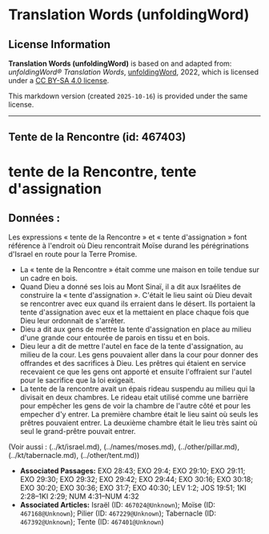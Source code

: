 # Translation Words (unfoldingWord)

## License Information

**Translation Words (unfoldingWord)** is based on and adapted from: _unfoldingWord® Translation Words_, [unfoldingWord](https://unfoldingword.org/utw), 2022, which is licensed under a [CC BY-SA 4.0 license](https://creativecommons.org/licenses/by-sa/4.0/legalcode.en).

This markdown version (created `2025-10-16`) is provided under the same license.



--------------------------------

## Tente de la Rencontre (id: 467403)

tente de la Rencontre, tente d'assignation
==========================================

Données :
---------

Les expressions « tente de la Rencontre » et « tente d'assignation » font référence à l'endroit où Dieu rencontrait Moïse durand les pérégrinations d'Israel en route pour la Terre Promise.

* La « tente de la Rencontre » était comme une maison en toile tendue sur un cadre en bois.
* Quand Dieu a donné ses lois au Mont Sinaï, il a dit aux Israélites de construire la « tente d'assignation ». C'était le lieu saint où Dieu devait se rencontrer avec eux quand ils erraient dans le désert. Ils portaient la tente d'assignation avec eux et la mettaient en place chaque fois que Dieu leur ordonnait de s'arrêter.
* Dieu a dit aux gens de mettre la tente d'assignation en place au milieu d'une grande cour entourée de parois en tissu et en bois.
* Dieu leur a dit de mettre l'autel en face de la tente d'assignation, au milieu de la cour. Les gens pouvaient aller dans la cour pour donner des offrandes et des sacrifices à Dieu. Les prêtres qui étaient en service recevaient ce que les gens ont apporté et ensuite l'offraient sur l'autel pour le sacrifice que la loi exigeait.
* La tente de la rencontre avait un épais rideau suspendu au milieu qui la divisait en deux chambres. Le rideau etait utilisé comme une barrière pour empêcher les gens de voir la chambre de l'autre côté et pour les empecher d'y entrer. La première chambre était le lieu saint où seuls les prêtres pouvaient entrer. La deuxième chambre était le lieu très saint où seul le grand\-prêtre pouvait entrer.

(Voir aussi : (../kt/israel.md), (../names/moses.md), (../other/pillar.md), (../kt/tabernacle.md), (../other/tent.md))

* **Associated Passages:** EXO 28:43; EXO 29:4; EXO 29:10; EXO 29:11; EXO 29:30; EXO 29:32; EXO 29:42; EXO 29:44; EXO 30:16; EXO 30:18; EXO 30:20; EXO 30:36; EXO 31:7; EXO 40:30; LEV 1:2; JOS 19:51; 1KI 2:28–1KI 2:29; NUM 4:31–NUM 4:32
* **Associated Articles:** Israël (ID: `467024@Unknown`); Moïse (ID: `467168@Unknown`); Pilier (ID: `467229@Unknown`); Tabernacle (ID: `467392@Unknown`); Tente (ID: `467401@Unknown`)

